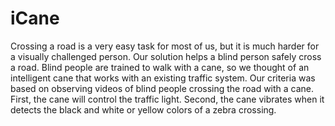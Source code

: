 # iCane
Crossing a road is a very easy task for most of us, but it is much harder for a visually challenged person. Our solution helps a blind person safely cross a road. Blind people are trained to walk with a cane, so we thought of an intelligent cane that works with an existing traffic system. Our criteria was based on observing videos of blind people crossing the road with a cane. First, the cane will control the traffic light. Second, the cane vibrates when it detects the black and white or yellow colors of a zebra crossing.
